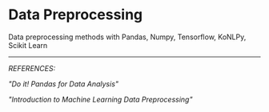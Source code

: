 # Data Preprocessing
Data preprocessing methods with Pandas, Numpy, Tensorflow, KoNLPy, Scikit Learn

- - -

*REFERENCES:*

*"Do it! Pandas for Data Analysis"*

*"Introduction to Machine Learning Data Preprocessing"*
